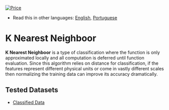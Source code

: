 [![Price](https://img.shields.io/badge/price-FREE-0098f7.svg)](https://github.com/froala/design-blocks/blob/master/LICENSE)

* Read this in other languages: [English](README.md), [Portuguese](README.pt.md)

# K Nearest Neighboor

**K Nearest Neighboor** is a type of classification where the function is only approximated locally and all computation is deferred until function evaluation.
Since this algorithm relies on distance for classification, if the features represent different physical units or come in vastly different scales then normalizing the training data can improve its accuracy dramatically.

## Tested Datasets
- [Classified Data](/KNN/classified_data.ipynb)